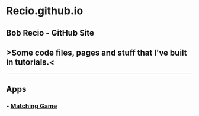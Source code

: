 # Recio.github.io
## Bob Recio - GitHub Site

## >Some code files, pages and stuff that I've built in tutorials.<
---

## Apps
### - [Matching Game](./udemy-JSBeginnerBootcamp/s19.JSDom-Matches/index.html)
